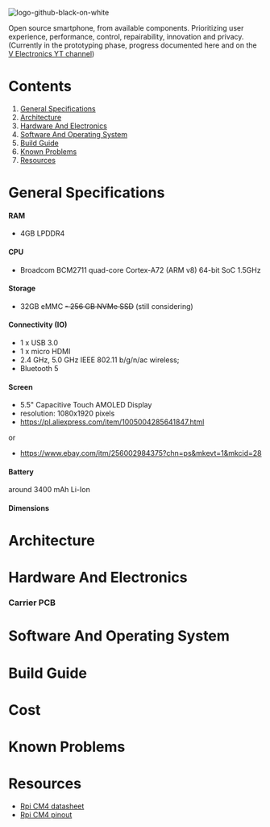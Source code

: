 ![logo-github-black-on-white](https://github.com/user-attachments/assets/60e87523-02cf-482b-8433-5f611e48ca2d)

Open source smartphone, from available components. Prioritizing user experience, performance, control, repairability, innovation and privacy.
(Currently in the prototyping phase, progress documented here and on the [V
Electronics YT channel](https://www.youtube.com/@V_Electronics))

# Contents
1. [General Specifications](https://github.com/barbarjan/SPIRIT#general-specifications)
1. [Architecture](https://github.com/barbarjan/SPIRIT#architecture)
1. [Hardware And Electronics](https://github.com/barbarjan/SPIRIT#hardware-and-electronics)
3. [Software And Operating System](https://github.com/barbarjan/SPIRIT#software-and-operating-system)
4. [Build Guide](https://github.com/barbarjan/SPIRIT#build-guide)
5. [Known Problems](https://github.com/barbarjan/SPIRIT#known-problems)
6. [Resources](https://github.com/barbarjan/SPIRIT#resources)

# General Specifications

#### RAM

- 4GB LPDDR4

#### CPU

- Broadcom BCM2711 quad-core Cortex-A72 (ARM v8) 64-bit SoC 1.5GHz

#### Storage

- 32GB eMMC
~~- 256 GB NVMe SSD~~ (still considering)

#### Connectivity (IO)

- 1 x USB 3.0
- 1 x micro HDMI
- 2.4 GHz, 5.0 GHz IEEE 802.11 b/g/n/ac wireless;
- Bluetooth 5

#### Screen

- 5.5" Capacitive Touch AMOLED Display
- resolution: 1080x1920 pixels
- https://pl.aliexpress.com/item/1005004285641847.html

or

- https://www.ebay.com/itm/256002984375?chn=ps&mkevt=1&mkcid=28

#### Battery

around 3400 mAh Li-Ion

#### Dimensions

# Architecture

# Hardware And Electronics
    
### Carrier PCB

# Software And Operating System

# Build Guide

# Cost

# Known Problems

# Resources

- [Rpi CM4 datasheet](https://datasheets.raspberrypi.com/cm4/cm4-datasheet.pdf)
- [Rpi CM4 pinout](https://datasheets.raspberrypi.com/cm4/cm4-datasheet.pdf#page=18)



